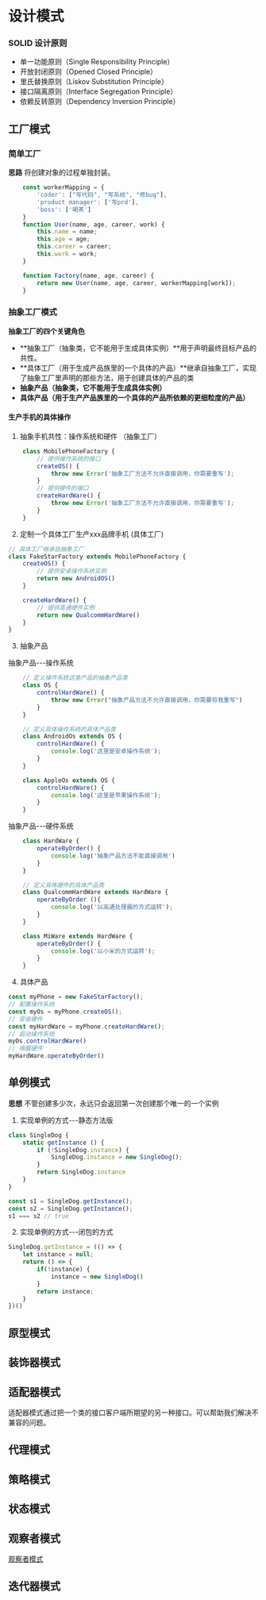 # 设计模式
### SOLID 设计原则
- 单一功能原则（Single Responsibility Principle）
- 开放封闭原则（Opened Closed Principle）
- 里氏替换原则（Liskov Substitution Principle）
- 接口隔离原则（Interface Segregation Principle）
- 依赖反转原则（Dependency Inversion Principle）
## 工厂模式
### 简单工厂
**思路**
    将创建对象的过程单独封装。

```js
    const workerMapping = {
        'coder': ["写代码", "写系统", "修bug"],
        'product manager': ['写prd'],
        'boss': ['喝茶']
    }
    function User(name, age, career, work) {
        this.name = name;
        this.age = age;
        this.career = career;
        this.work = work;
    }

    function Factory(name, age, career) {
        return new User(name, age, career, workerMapping[work]);
    }
```

### 抽象工厂模式
**抽象工厂的四个关键角色**
- **抽象工厂（抽象类，它不能用于生成具体实例）**用于声明最终目标产品的共性。
- **具体工厂（用于生成产品族里的一个具体的产品）**继承自抽象工厂，实现了抽象工厂里声明的那些方法，用于创建具体的产品的类
- **抽象产品（抽象类，它不能用于生成具体实例）**
- **具体产品（用于生产产品族里的一个具体的产品所依赖的更细粒度的产品）**

#### 生产手机的具体操作
1. 抽象手机共性：操作系统和硬件 （抽象工厂）
```js
    class MobilePhoneFactory {
        // 提供操作系统的接口
        createOS() {
            throw new Error('抽象工厂方法不允许直接调用，你需要重写');
        }
        // 提供硬件的接口
        createHardWare() {
            throw new Error('抽象工厂方法不允许直接调用，你需要重写');
        }
    }
```

2. 定制一个具体工厂生产xxx品牌手机 (具体工厂)
```js
// 具体工厂继承自抽象工厂
class FakeStarFactory extends MobilePhoneFactory {
    createOS() {
        // 提供安卓操作系统实例
        return new AndroidOS()
    }

    createHardWare() {
        // 提供高通硬件实例
        return new QualcommHardWare()
    }
}
```
3. 抽象产品

抽象产品---操作系统
```js
    // 定义操作系统这类产品的抽象产品类
    class OS {
        controlHardWare() {
            throw new Error("抽象产品方法不允许直接调用，你需要将我重写")
        }
    }

    // 定义具体操作系统的具体产品类
    class AndroidOs extends OS {
        controlHardWare() {
            console.log('这里是安卓操作系统');
        }
    }

    class AppleOs extends OS {
        controlHardWare() {
            console.log('这里是苹果操作系统');
        }
    }

```
抽象产品---硬件系统
```js
    class HardWare {
        operateByOrder() {
            console.log('抽象产品方法不能直接调用')
        }
    }

    // 定义具体硬件的具体产品类
    class QualcommHardWare extends HardWare {
        operateByOrder (){
            console.log('以高通处理器的方式运转');
        }
    }

    class MiWare extends HardWare {
        operateByOrder() {
            console.log('以小米的方式运转');
        }
    }
```
4. 具体产品
```js
const myPhone = new FakeStarFactory();
// 配置操作系统
const myOs = myPhone.createOS();
// 安装硬件
const myHardWare = myPhone.createHardWare();
// 启动操作系统
myOs.controlHardWare()
// 唤醒硬件
myHardWare.operateByOrder()
```

## 单例模式
**思想**
不管创建多少次，永远只会返回第一次创建那个唯一的一个实例

1. 实现单例的方式---静态方法版
```js
class SingleDog {
    static getInstance () {
        if (!SingleDog.instance) {
            SingleDog.instance = new SingleDog();
        }
        return SingleDog.instance
    }
}

const s1 = SingleDog.getInstance();
const s2 = SingleDog.getInstance();
s1 === s2 // true
```
2. 实现单例的方式---闭包的方式
```js
SingleDog.getInstance = (() => {
    let instance = null;
    return () => {
        if(!instance) {
            instance = new SingleDog()
        }
        return instance;
    }
})()
```
## 原型模式

## 装饰器模式

## 适配器模式

适配器模式通过把一个类的接口客户端所期望的另一种接口。可以帮助我们解决不兼容的问题。

## 代理模式

## 策略模式

## 状态模式

## 观察者模式

[观察者模式](./observer.md)

## 迭代器模式
